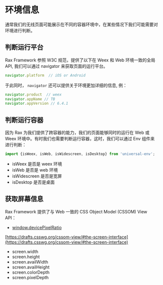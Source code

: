 # 环境信息

通常我们的无线页面可能展示在不同的容器环境中，在某些情况下我们可能需要对环境进行判断。

## 判断运行平台

Rax Framework 参照 W3C 规范，提供了以下在 Weex 和 Web 环境一致的全局API, 我们可以通过 navigator 来获取页面的运行平台。

```jsx
navigator.platform  // iOS or Android
```

于此同时， `navigator` 还可以提供关于环境更加详细的信息, 例：

```jsx
navigator.product  // weex
navigator.appName // TB
navigator.appVersion // 6.4.1
```

## 判断运行容器

因为 Rax 为我们提供了跨容器的能力，我们的页面能够同时的运行在 Web 或 Weex 环境中。有时我们也需要判断运行容器，这时，我们可以通过 Env 组件来进行判断：

```jsx
import {isWeex, isWeb, isWidescreen, isDesktop} from 'universal-env';
```

- isWeex 是否是 weex 环境
- isWeb 是否是 web 环境
- isWidescreen 是否是宽屏
- isDesktop 是否是桌面

## 获取屏幕信息

Rax Framework 提供了与 Web 一致的 CSS Object Model (CSSOM) View API：

- [window.devicePixelRatio](https://developer.mozilla.org/en-US/docs/Web/API/Window/devicePixelRatio)

[https://drafts.csswg.org/cssom-view/#the-screen-interface](https://drafts.csswg.org/cssom-view/#the-screen-interface)

- screen.width
- screen.height
- screen.availWidth
- screen.availHeight
- screen.colorDepth
- screen.pixelDepth
